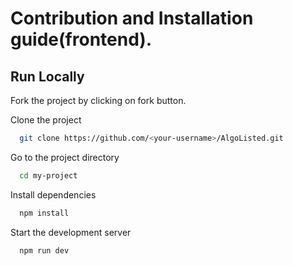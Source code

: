 
# Contribution and Installation guide(frontend).

## Run Locally
Fork the project by clicking on fork button.

Clone the project

```bash
  git clone https://github.com/<your-username>/AlgoListed.git
```

Go to the project directory

```bash
  cd my-project
```

Install dependencies

```bash
  npm install
```

Start the development server

```bash
  npm run dev
```


